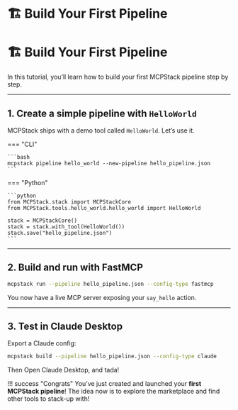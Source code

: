 # 🏗️ Build Your First Pipeline
# 🏗️ Build Your First Pipeline

In this tutorial, you’ll learn how to build your first MCPStack pipeline step by step.

---

## 1. Create a simple pipeline with `HelloWorld`

MCPStack ships with a demo tool called `HelloWorld`. Let’s use it.

=== "CLI"

    ```bash
    mcpstack pipeline hello_world --new-pipeline hello_pipeline.json
    ```

=== "Python"

    ```python
    from MCPStack.stack import MCPStackCore
    from MCPStack.tools.hello_world.hello_world import HelloWorld

    stack = MCPStackCore()
    stack = stack.with_tool(HelloWorld())
    stack.save("hello_pipeline.json")
    ```

---

## 2. Build and run with FastMCP

```bash
mcpstack run --pipeline hello_pipeline.json --config-type fastmcp
```

You now have a live MCP server exposing your `say_hello` action.

---

## 3. Test in Claude Desktop

Export a Claude config:

```bash
mcpstack build --pipeline hello_pipeline.json --config-type claude
```

Then Open Claude Desktop, and tada!

!!! success "Congrats"
    You’ve just created and launched your **first MCPStack pipeline**! The idea now is to explore the marketplace and find other tools to stack-up with!
